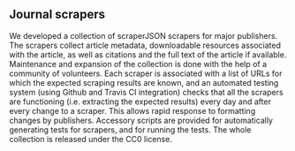 ## **Journal scrapers**

We developed a collection of scraperJSON scrapers for major publishers. The scrapers collect article metadata, downloadable resources associated with the article, as well as citations and the full text of the article if available. Maintenance and expansion of the collection is done with the help of a community of volunteers. Each scraper is associated with a list of URLs for which the expected scraping results are known, and an automated testing system (using Github and Travis CI integration) checks that all the scrapers are functioning (i.e. extracting the expected results) every day and after every change to a scraper. This allows rapid response to formatting changes by publishers. Accessory scripts are provided for automatically generating tests for scrapers, and for running the tests. The whole collection is released under the CC0 license.